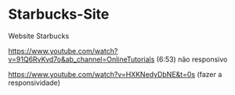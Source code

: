 # Starbucks-Site
Website Starbucks 

https://www.youtube.com/watch?v=91Q6RvKvd7o&ab_channel=OnlineTutorials (6:53)  não responsivo

https://www.youtube.com/watch?v=HXKNedyDbNE&t=0s (fazer a responsividade)
